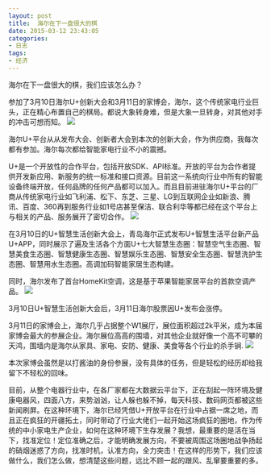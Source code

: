 ```yaml
---
layout: post
title: 	海尔在下一盘很大的棋
date: 2015-03-12 23:43:05
categories:
- 日志
tags:
- 经济
---
```


海尔在下一盘很大的棋，我们应该怎么办？    

参加了3月10日海尔U+创新大会和3月11日的家博会，海尔，这个传统家电行业巨头，正在精心布置自己的棋局。都说大象转身难，但是大象一旦转身，对其他对手的冲击可想而知。
![](http://i1328.photobucket.com/albums/w532/xwlogic/IMG_20150310_085116226_zps6r9mp0pt.jpg)

海尔U+平台从从发布大会、创新者大会到本次的创新大会，作为供应商，我每次都有参加。海尔每次都给智能家电行业不小的震撼。    

U+是一个开放性的合作平台，包括开放SDK、API标准。开放的平台为合作者提供开发新应用、新服务的统一标准和接口资源。目前这一系统向行业中所有的智能设备终端开放，任何品牌的任何产品都可以加入。而且目前进驻海尔U+平台的厂商从传统家电行业如飞利浦、松下、东芝、三星、LG到互联网企业如新浪、腾讯、百度、360再到服务行业如1号店甚至保洁、联合利华等都已经在这个平台上与相关的产品、服务展开了密切合作。
![](http://i1328.photobucket.com/albums/w532/xwlogic/IMG_20150310_091134533_zpsafeggbkt.jpg)

在3月10日的U+智慧生活创新大会上，青岛海尔正式发布U+智慧生活平台新产品U+APP，同时展示了遍及生活各个方面U+七大智慧生态圈：智慧空气生态圈、智慧美食生态圈、智慧健康生态圈、智慧娱乐生态圈、智慧安全生态圈、智慧洗护生态圈、智慧用水生态圈。高调加码智能家居生态构建。

同时，海尔发布了首台HomeKit空调，这是基于苹果智能家居平台的首款空调产品。
![](http://i1328.photobucket.com/albums/w532/xwlogic/IMG_20150310_091443044_zpsm2dvr2vr.jpg)

3月10日U+智慧生活创新大会后，3月11日海尔股票因U+发布会涨停。

3月11日的家博会上，海尔几乎占据整个W1展厅，展位面积超过2k平米，成为本届家博会最大的参展企业。海尔展位高高的围墙，对其他企业就好像一个高不可攀的天鸿，围墙内是海尔从家具、家电、安防、健康、美食等各个行业的杀手锏.
![](http://i1328.photobucket.com/albums/w532/xwlogic/_zpsjee0o0da.jpg)

本次家博会虽然是以打酱油的身份参展，没有具体的任务，但是轻松的经历却给我留下不轻松的回味。

目前，从整个电器行业中，在各厂家都在大数据云平台下，正在刮起一阵环境及健康电器风，四面八方，来势汹汹，让人躲也躲不掉，每天科技、数码网页都被这些新闻刷屏。在这种环境下，海尔已经凭借U+开放平台在行业中占据一席之地，而且正在疯狂的开疆拓土，同时带动了行业大佬们一起开始这场疯狂的圈地，作为传统的中小家电生产企业，如何在这种环境下生存发展？我想，最重要的是活在当下，找准定位！定位准确之后，才能明确发展方向，不要被周围这场圈地战争扬起的硝烟迷惑了方向，找准时机，认准方向，全力突击！在这样的形势下，我们应该做什么，我们怎么做，想清楚这些问题，远比不顾一起的跟风、乱窜要重要的多。
